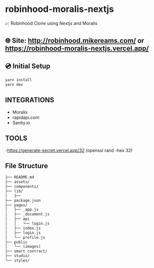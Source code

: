 # robinhood-moralis-nextjs

📈 Robinhood Clone using Nextjs and Moralis

## 🌐 Site: http://robinhood.mikereams.com/ or https://robinhood-moralis-nextjs.vercel.app/

## 💿 Initial Setup

```bash
yarn install
yarn dev
```

## INTEGRATIONS

- Moralis
- rapidapi.com
- Sanity.io

## TOOLS

-https://generate-secret.vercel.app/32 (openssl rand -hex 32)

## File Structure

```txt
├── README.md
├── assets/
├── components/
├── lib/
│   ├──
├── package.json
├── pages/
│   ├── _app.js
│   ├── _document.js
│   ├── api
│   │   └── login.js
│   ├── index.js
│   ├── login.js
│   └── profile.js
├── public
│   └── (images)
├── smart_contract/
├── studio/
└── styles/
```
